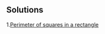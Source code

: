 ## Solutions
1.[Perimeter of squares in a rectangle](https://github.com/ThePoisoned1/Codewars/blob/main/java/5kyu/SumFct.java)
